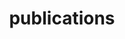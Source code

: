 ---
layout: page
title: publications
nav: true
nav_order: 2
dropdown: true
children: 
    - title: Journals (English)
      permalink: /pub_journal_en/
    - title: divider
    - title: Conferences (English)
      permalink: /pub_conf_en/
    - title: divider
    - title: Journals (Japanese)
      permalink: /pub_journal_jp/
    - title: divider
    - title: Conferences (Japanese)
      permalink: /pub_conf_jp/
    - title: divider
    - title: Others (Japanese)
      permalink: /pub_other_jp/
---